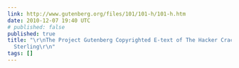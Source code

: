 ```yaml
---
link: http://www.gutenberg.org/files/101/101-h/101-h.htm
date: 2010-12-07 19:40 UTC
# published: false
published: true
title: "\r\nThe Project Gutenberg Copyrighted E-text of The Hacker Crackdown, by Bruce
  Sterling\r\n"
tags: []
---
```



